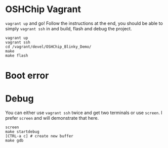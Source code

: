 # OSHChip Vagrant
`vagrant up` and go! Follow the instructions at the end, you should be able to
simply `vagrant ssh` in and build, flash and debug the project.

```
vagrant up
vagrant ssh
cd /vagrant/devel/OSHChip_Blinky_Demo/
make
make flash
```

# Boot error

# Debug

You can either use `vagrant ssh` twice and get two terminals or use `screen`.
I prefer `screen` and will demonstrate that here.

```
screen
make startdebug
[CTRL-a c] # create new buffer
make gdb
```
